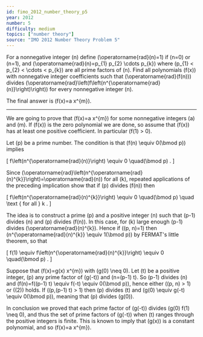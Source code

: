 ```yaml
---
id: fimo_2012_number_theory_p5
year: 2012
number: 5
difficulty: medium
topics: ["number theory"]
source: "IMO 2012 Number Theory Problem 5"
---
```


For a nonnegative integer \(n\) define \(\operatorname{rad}(n)=1\) if \(n=0\) or \(n=1\), and \(\operatorname{rad}(n)=p_{1} p_{2} \cdots p_{k}\) where \(p_{1} < p_{2} < \cdots < p_{k}\) are all prime factors of \(n\). Find all polynomials \(f(x)\) with nonnegative integer coefficients such that \(\operatorname{rad}(f(n))\) divides \(\operatorname{rad}\left(f\left(n^{\operatorname{rad}(n)}\right)\right)\) for every nonnegative integer \(n\).

The final answer is \(f(x)=a x^{m}\).

---
We are going to prove that \(f(x)=a x^{m}\) for some nonnegative integers \(a\) and \(m\). If \(f(x)\) is the zero polynomial we are done, so assume that \(f(x)\) has at least one positive coefficient. In particular \(f(1) > 0\).

Let \(p\) be a prime number. The condition is that \(f(n) \equiv 0(\bmod p)\) implies

\[
f\left(n^{\operatorname{rad}(n)}\right) \equiv 0 \quad(\bmod p) .
\]

Since \(\operatorname{rad}\left(n^{\operatorname{rad}(n)^{k}}\right)=\operatorname{rad}(n)\) for all \(k\), repeated applications of the preceding implication show that if \(p\) divides \(f(n)\) then

\[
f\left(n^{\operatorname{rad}(n)^{k}}\right) \equiv 0 \quad(\bmod p) \quad \text { for all } k .
\]

The idea is to construct a prime \(p\) and a positive integer \(n\) such that \(p-1\) divides \(n\) and \(p\) divides \(f(n)\). In this case, for \(k\) large enough \(p-1\) divides \(\operatorname{rad}(n)^{k}\). Hence if \((p, n)=1\) then \(n^{\operatorname{rad}(n)^{k}} \equiv 1(\bmod p)\) by FERMAT's little theorem, so that

\[
f(1) \equiv f\left(n^{\operatorname{rad}(n)^{k}}\right) \equiv 0 \quad(\bmod p) .
\]

Suppose that \(f(x)=g(x) x^{m}\) with \(g(0) \neq 0\). Let \(t\) be a positive integer, \(p\) any prime factor of \(g(-t)\) and \(n=(p-1) t\). So \(p-1\) divides \(n\) and \(f(n)=f((p-1) t) \equiv f(-t) \equiv 0(\bmod p)\), hence either \((p, n) > 1\) or \((2)\) holds. If \((p,(p-1) t) > 1\) then \(p\) divides \(t\) and \(g(0) \equiv g(-t) \equiv 0(\bmod p)\), meaning that \(p\) divides \(g(0)\).

In conclusion we proved that each prime factor of \(g(-t)\) divides \(g(0) f(1) \neq 0\), and thus the set of prime factors of \(g(-t)\) when \(t\) ranges through the positive integers is finite. This is known to imply that \(g(x)\) is a constant polynomial, and so \(f(x)=a x^{m}\).
